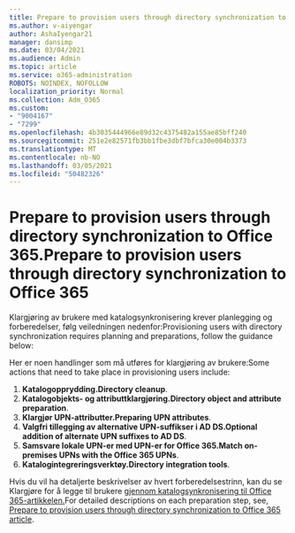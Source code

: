 ```yaml
---
title: Prepare to provision users through directory synchronization to Office 365.
ms.author: v-aiyengar
author: AshaIyengar21
manager: dansimp
ms.date: 03/04/2021
ms.audience: Admin
ms.topic: article
ms.service: o365-administration
ROBOTS: NOINDEX, NOFOLLOW
localization_priority: Normal
ms.collection: Adm_O365
ms.custom:
- "9004167"
- "7299"
ms.openlocfilehash: 4b3035444966e89d32c4375482a155ae85bff240
ms.sourcegitcommit: 251e2e82571fb3bb1fbe3dbf7bfca30e004b3373
ms.translationtype: MT
ms.contentlocale: nb-NO
ms.lasthandoff: 03/05/2021
ms.locfileid: "50482326"
---
```

# <a name="prepare-to-provision-users-through-directory-synchronization-to-office-365"></a><span data-ttu-id="f4c6c-102">Prepare to provision users through directory synchronization to Office 365.</span><span class="sxs-lookup"><span data-stu-id="f4c6c-102">Prepare to provision users through directory synchronization to Office 365</span></span>

<span data-ttu-id="f4c6c-103">Klargjøring av brukere med katalogsynkronisering krever planlegging og forberedelser, følg veiledningen nedenfor:</span><span class="sxs-lookup"><span data-stu-id="f4c6c-103">Provisioning users with directory synchronization requires planning and preparations, follow the guidance below:</span></span>

<span data-ttu-id="f4c6c-104">Her er noen handlinger som må utføres for klargjøring av brukere:</span><span class="sxs-lookup"><span data-stu-id="f4c6c-104">Some actions that need to take place in provisioning users include:</span></span>
1. <span data-ttu-id="f4c6c-105">**Katalogopprydding.**</span><span class="sxs-lookup"><span data-stu-id="f4c6c-105">**Directory cleanup**.</span></span>
1. <span data-ttu-id="f4c6c-106">**Katalogobjekts- og attributtklargjøring.**</span><span class="sxs-lookup"><span data-stu-id="f4c6c-106">**Directory object and attribute preparation**.</span></span>
1. <span data-ttu-id="f4c6c-107">**Klargjør UPN-attributter.**</span><span class="sxs-lookup"><span data-stu-id="f4c6c-107">**Preparing UPN attributes**.</span></span>
1. <span data-ttu-id="f4c6c-108">**Valgfri tillegging av alternative UPN-suffikser i AD DS.**</span><span class="sxs-lookup"><span data-stu-id="f4c6c-108">**Optional addition of alternate UPN suffixes to AD DS**.</span></span>
1. <span data-ttu-id="f4c6c-109">**Samsvare lokale UPN-er med UPN-er for Office 365.**</span><span class="sxs-lookup"><span data-stu-id="f4c6c-109">**Match on-premises UPNs with the Office 365 UPNs**.</span></span>
1. <span data-ttu-id="f4c6c-110">**Katalogintegreringsverktøy.**</span><span class="sxs-lookup"><span data-stu-id="f4c6c-110">**Directory integration tools**.</span></span>

<span data-ttu-id="f4c6c-111">Hvis du vil ha detaljerte beskrivelser av hvert forberedelsestrinn, kan du se Klargjøre for å legge til brukere [gjennom katalogsynkronisering til Office 365-artikkelen.](https://aka.ms/office365assistantprovisionuserstooffice365)</span><span class="sxs-lookup"><span data-stu-id="f4c6c-111">For detailed descriptions on each preparation step, see, [Prepare to provision users through directory synchronization to Office 365 article](https://aka.ms/office365assistantprovisionuserstooffice365).</span></span>